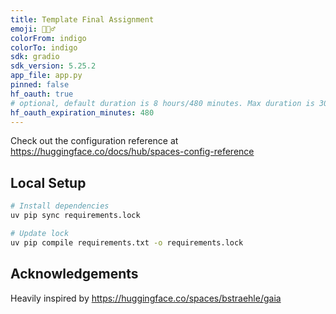 ```yaml
---
title: Template Final Assignment
emoji: 🕵🏻‍♂️
colorFrom: indigo
colorTo: indigo
sdk: gradio
sdk_version: 5.25.2
app_file: app.py
pinned: false
hf_oauth: true
# optional, default duration is 8 hours/480 minutes. Max duration is 30 days/43200 minutes.
hf_oauth_expiration_minutes: 480
---
```


Check out the configuration reference at https://huggingface.co/docs/hub/spaces-config-reference

## Local Setup

```sh
# Install dependencies
uv pip sync requirements.lock

# Update lock
uv pip compile requirements.txt -o requirements.lock
```

## Acknowledgements

Heavily inspired by https://huggingface.co/spaces/bstraehle/gaia
